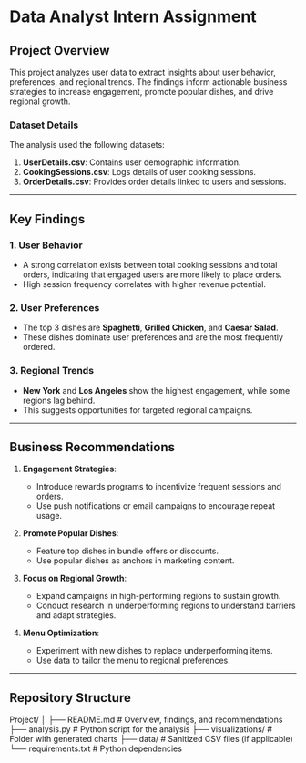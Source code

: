 # Data Analyst Intern Assignment

## Project Overview

This project analyzes user data to extract insights about user behavior, preferences, and regional trends. The findings inform actionable business strategies to increase engagement, promote popular dishes, and drive regional growth.

### Dataset Details
The analysis used the following datasets:
1. **UserDetails.csv**: Contains user demographic information.
2. **CookingSessions.csv**: Logs details of user cooking sessions.
3. **OrderDetails.csv**: Provides order details linked to users and sessions.

---

## Key Findings

### 1. User Behavior
- A strong correlation exists between total cooking sessions and total orders, indicating that engaged users are more likely to place orders.
- High session frequency correlates with higher revenue potential.

### 2. User Preferences
- The top 3 dishes are **Spaghetti**, **Grilled Chicken**, and **Caesar Salad**.
- These dishes dominate user preferences and are the most frequently ordered.

### 3. Regional Trends
- **New York** and **Los Angeles** show the highest engagement, while some regions lag behind.
- This suggests opportunities for targeted regional campaigns.

---

## Business Recommendations

1. **Engagement Strategies**:
   - Introduce rewards programs to incentivize frequent sessions and orders.
   - Use push notifications or email campaigns to encourage repeat usage.

2. **Promote Popular Dishes**:
   - Feature top dishes in bundle offers or discounts.
   - Use popular dishes as anchors in marketing content.

3. **Focus on Regional Growth**:
   - Expand campaigns in high-performing regions to sustain growth.
   - Conduct research in underperforming regions to understand barriers and adapt strategies.

4. **Menu Optimization**:
   - Experiment with new dishes to replace underperforming items.
   - Use data to tailor the menu to regional preferences.

---

## Repository Structure
Project/ │ ├── README.md # Overview, findings, and recommendations ├── analysis.py # Python script for the analysis ├── visualizations/ # Folder with generated charts ├── data/ # Sanitized CSV files (if applicable) └── requirements.txt # Python dependencies





